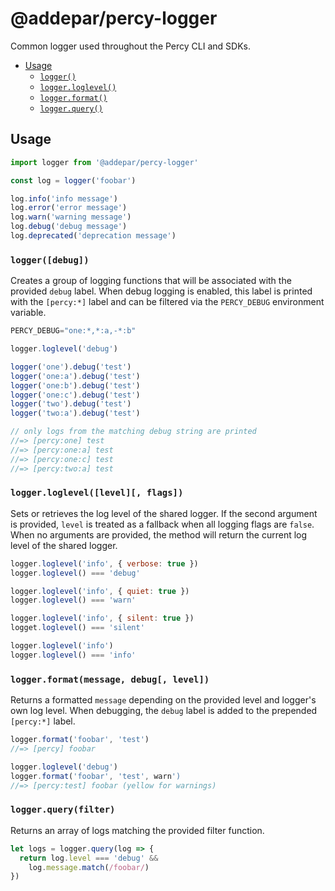 # @addepar/percy-logger

Common logger used throughout the Percy CLI and SDKs.

- [Usage](#usage)
  - [`logger()`](#loggerdebug)
  - [`logger.loglevel()`](#loggerloglevel)
  - [`logger.format()`](#loggerformat)
  - [`logger.query()`](#loggerquery)

## Usage

``` js
import logger from '@addepar/percy-logger'

const log = logger('foobar')

log.info('info message')
log.error('error message')
log.warn('warning message')
log.debug('debug message')
log.deprecated('deprecation message')
```

### `logger([debug])`

Creates a group of logging functions that will be associated with the provided `debug` label. When
debug logging is enabled, this label is printed with the `[percy:*]` label and can be filtered via
the `PERCY_DEBUG` environment variable.

``` js
PERCY_DEBUG="one:*,*:a,-*:b"

logger.loglevel('debug')

logger('one').debug('test')
logger('one:a').debug('test')
logger('one:b').debug('test')
logger('one:c').debug('test')
logger('two').debug('test')
logger('two:a').debug('test')

// only logs from the matching debug string are printed
//=> [percy:one] test
//=> [percy:one:a] test
//=> [percy:one:c] test
//=> [percy:two:a] test
```

### `logger.loglevel([level][, flags])`

Sets or retrieves the log level of the shared logger. If the second argument is provided, `level` is
treated as a fallback when all logging flags are `false`. When no arguments are provided, the method
will return the current log level of the shared logger.

``` js
logger.loglevel('info', { verbose: true })
logger.loglevel() === 'debug'

logger.loglevel('info', { quiet: true })
logger.loglevel() === 'warn'

logger.loglevel('info', { silent: true })
logget.loglevel() === 'silent'

logger.loglevel('info')
logger.loglevel() === 'info'
```

### `logger.format(message, debug[, level])`

Returns a formatted `message` depending on the provided level and logger's own log level. When
debugging, the `debug` label is added to the prepended `[percy:*]` label.

``` js
logger.format('foobar', 'test')
//=> [percy] foobar

logger.loglevel('debug')
logger.format('foobar', 'test', warn')
//=> [percy:test] foobar (yellow for warnings)
```

### `logger.query(filter)`

Returns an array of logs matching the provided filter function.

``` js
let logs = logger.query(log => {
  return log.level === 'debug' &&
    log.message.match(/foobar/)
})
```
